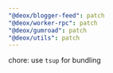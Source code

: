 ```yaml
---
"@deox/blogger-feed": patch
"@deox/worker-rpc": patch
"@deox/gumroad": patch
"@deox/utils": patch
---
```


chore: use `tsup` for bundling
